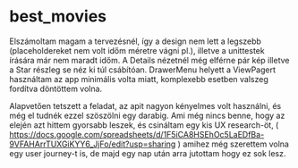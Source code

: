 # best_movies

Elszámoltam magam a tervezésnél, így a design nem lett a legszebb (placeholdereket nem volt időm méretre vágni pl.), illetve a unittestek írására már nem maradt időm. A Details nézetnél még elférne pár kép illetve a Star részleg se néz ki túl csábítóan. DrawerMenu helyett a ViewPagert használtam az app minimális volta miatt, komplexebb esetben valszeg fordítva döntöttem volna. 

Alapvetően tetszett a feladat, az apit nagyon kényelmes volt használni, és még el tudnék ezzel szöszölni egy darabig. Ami még nincs benne, hogy az elején azt hittem gyorsabb leszek, és csináltam egy kis UX research-öt, ( https://docs.google.com/spreadsheets/d/1F5iCA8HSEhOc5LaEDfBa-9VFAHArrTUXGiKYY6_JjFo/edit?usp=sharing ) amihez még szerettem volna egy user journey-t is, de majd egy nap után arra jutottam hogy ez sok lesz. 
